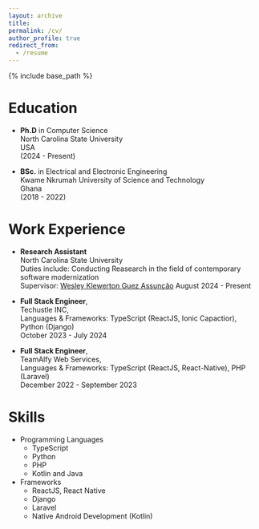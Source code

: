 ```yaml
---
layout: archive
title: 
permalink: /cv/
author_profile: true
redirect_from:
  - /resume
---
```


{% include base_path %}

Education
======
* **Ph.D** in Computer Science  
  North Carolina State University  
  USA  
  (2024 - Present)

* **BSc.** in Electrical and Electronic Engineering  
  Kwame Nkrumah University of Science and Technology  
  Ghana  
  (2018 - 2022)


Work Experience
======
* **Research Assistant**  
  North Carolina State University  
  Duties include: Conducting Reasearch in the field of contemporary software modernization  
  Supervisor: [Wesley Klewerton Guez Assunção](https://wesleyklewerton.github.io/teaching.html)
  August 2024 - Present
 

* **Full Stack Engineer**,  
  Techustle INC,  
  Languages & Frameworks: TypeScript (ReactJS, Ionic Capactior), Python (Django)  
  October 2023 - July 2024 


* **Full Stack Engineer**,   
  TeamAlfy Web Services,   
  Languages & Frameworks: TypeScript (ReactJS, React-Native), PHP (Laravel)  
  December 2022 - September 2023 

  
Skills
======
* Programming Languages
  * TypeScript
  * Python
  * PHP
  * Kotlin and Java
* Frameworks
  * ReactJS, React Native
  * Django
  * Laravel
  * Native Android Development (Kotlin)

<!-- Publications
======
  <ul>{% for post in site.publications reversed %}
    {% include archive-single-cv.html %}
  {% endfor %}</ul>
  
Talks
======
  <ul>{% for post in site.talks reversed %}
    {% include archive-single-talk-cv.html  %}
  {% endfor %}</ul>
  
Teaching
======
  <ul>{% for post in site.teaching reversed %}
    {% include archive-single-cv.html %}
  {% endfor %}</ul>
  
Service and leadership
======
* Currently signed in to 43 different slack teams
 -->